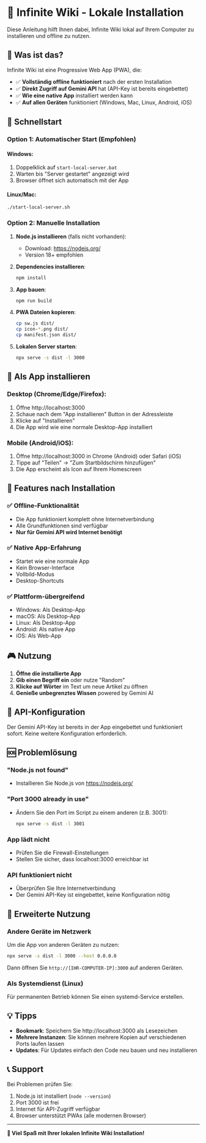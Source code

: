# 🚀 Infinite Wiki - Lokale Installation

Diese Anleitung hilft Ihnen dabei, Infinite Wiki lokal auf Ihrem Computer zu installieren und offline zu nutzen.

## 📱 Was ist das?

Infinite Wiki ist eine Progressive Web App (PWA), die:
- ✅ **Vollständig offline funktioniert** nach der ersten Installation
- ✅ **Direkt Zugriff auf Gemini API** hat (API-Key ist bereits eingebettet)
- ✅ **Wie eine native App** installiert werden kann
- ✅ **Auf allen Geräten** funktioniert (Windows, Mac, Linux, Android, iOS)

## 🎯 Schnellstart

### Option 1: Automatischer Start (Empfohlen)

#### Windows:
1. Doppelklick auf `start-local-server.bat`
2. Warten bis "Server gestartet" angezeigt wird
3. Browser öffnet sich automatisch mit der App

#### Linux/Mac:
```bash
./start-local-server.sh
```

### Option 2: Manuelle Installation

1. **Node.js installieren** (falls nicht vorhanden):
   - Download: https://nodejs.org/
   - Version 18+ empfohlen

2. **Dependencies installieren**:
   ```bash
   npm install
   ```

3. **App bauen**:
   ```bash
   npm run build
   ```

4. **PWA Dateien kopieren**:
   ```bash
   cp sw.js dist/
   cp icon-*.png dist/
   cp manifest.json dist/
   ```

5. **Lokalen Server starten**:
   ```bash
   npx serve -s dist -l 3000
   ```

## 📱 Als App installieren

### Desktop (Chrome/Edge/Firefox):
1. Öffne http://localhost:3000
2. Schaue nach dem "App installieren" Button in der Adressleiste
3. Klicke auf "Installieren"
4. Die App wird wie eine normale Desktop-App installiert

### Mobile (Android/iOS):
1. Öffne http://localhost:3000 in Chrome (Android) oder Safari (iOS)
2. Tippe auf "Teilen" → "Zum Startbildschirm hinzufügen"
3. Die App erscheint als Icon auf Ihrem Homescreen

## 🔧 Features nach Installation

### ✅ Offline-Funktionalität
- Die App funktioniert komplett ohne Internetverbindung
- Alle Grundfunktionen sind verfügbar
- **Nur für Gemini API wird Internet benötigt**

### ✅ Native App-Erfahrung
- Startet wie eine normale App
- Kein Browser-Interface
- Vollbild-Modus
- Desktop-Shortcuts

### ✅ Plattform-übergreifend
- Windows: Als Desktop-App
- macOS: Als Desktop-App  
- Linux: Als Desktop-App
- Android: Als native App
- iOS: Als Web-App

## 🎮 Nutzung

1. **Öffne die installierte App**
2. **Gib einen Begriff ein** oder nutze "Random"
3. **Klicke auf Wörter** im Text um neue Artikel zu öffnen
4. **Genieße unbegrenztes Wissen** powered by Gemini AI

## 🔑 API-Konfiguration

Der Gemini API-Key ist bereits in der App eingebettet und funktioniert sofort. Keine weitere Konfiguration erforderlich.

## 🆘 Problemlösung

### "Node.js not found"
- Installieren Sie Node.js von https://nodejs.org/

### "Port 3000 already in use"
- Ändern Sie den Port im Script zu einem anderen (z.B. 3001):
  ```bash
  npx serve -s dist -l 3001
  ```

### App lädt nicht
- Prüfen Sie die Firewall-Einstellungen
- Stellen Sie sicher, dass localhost:3000 erreichbar ist

### API funktioniert nicht
- Überprüfen Sie Ihre Internetverbindung
- Der Gemini API-Key ist eingebettet, keine Konfiguration nötig

## 🚀 Erweiterte Nutzung

### Andere Geräte im Netzwerk
Um die App von anderen Geräten zu nutzen:
```bash
npx serve -s dist -l 3000 --host 0.0.0.0
```
Dann öffnen Sie `http://[IHR-COMPUTER-IP]:3000` auf anderen Geräten.

### Als Systemdienst (Linux)
Für permanenten Betrieb können Sie einen systemd-Service erstellen.

## 💡 Tipps

- **Bookmark**: Speichern Sie http://localhost:3000 als Lesezeichen
- **Mehrere Instanzen**: Sie können mehrere Kopien auf verschiedenen Ports laufen lassen
- **Updates**: Für Updates einfach den Code neu bauen und neu installieren

## 📞 Support

Bei Problemen prüfen Sie:
1. Node.js ist installiert (`node --version`)
2. Port 3000 ist frei 
3. Internet für API-Zugriff verfügbar
4. Browser unterstützt PWAs (alle modernen Browser)

---

**🎉 Viel Spaß mit Ihrer lokalen Infinite Wiki Installation!**